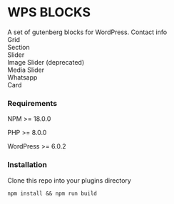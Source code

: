 # WPS BLOCKS
A set of gutenberg blocks for WordPress.
Contact info\
Grid\
Section\
Slider\
Image Slider (deprecated)\
Media Slider\
Whatsapp\
Card

### Requirements
NPM >= 18.0.0

PHP >= 8.0.0

WordPress >= 6.0.2

### Installation
Clone this repo into your plugins directory

```npm install && npm run build```
